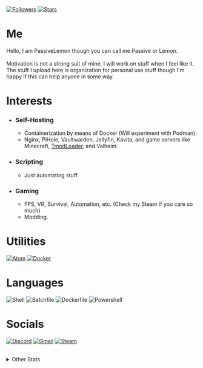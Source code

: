 [![Followers](https://img.shields.io/github/followers/PassiveLemon?labelColor=2e343e&color=BBAC16&style=for-the-badge)](https://github.com/PassiveLemon?tab=followers)
[![Stars](https://img.shields.io/github/stars/PassiveLemon?labelColor=2e343e&color=BBAC16&style=for-the-badge)](https://github.com/PassiveLemon?tab=repositories&q=&type=&language=&sort=stargazers)

# Me
Hello, I am PassiveLemon though you can call me Passive or Lemon. </br>
</br>
Motivation is not a strong suit of mine. I will work on stuff when I feel like it. </br>
The stuff I upload here is organization for personal use stuff though I'm happy if this can help anyone in some way. </br>

# Interests
* ### Self-Hosting
  * Containerization by means of Docker (Will experiment with Podman).
  * Nginx, PiHole, Vaultwarden, Jellyfin, Kavita, and game servers like Minecraft, [TmodLoader](https://github.com/PassiveLemon/tmodloader1.4-docker), and Valheim.
* ### Scripting
  * Just automating stuff.
* ### Gaming
  * FPS, VR, Survival, Automation, etc. (Check my Steam if you care so much)
  * Modding.

# Utilities
[![Atom](https://img.shields.io/badge/Atom-5FB57D?logo=atom&logoColor=fff&style=for-the-badge)](https://github.com/atom/atom)
[![Docker](https://img.shields.io/badge/Docker-1C90ED?logo=docker&logoColor=fff&style=for-the-badge)](https://github.com/docker)

# Languages
![Shell](https://img.shields.io/badge/Shell-89E051?logo=shell&logoColor=000&style=for-the-badge)
![Batchfile](https://img.shields.io/badge/Batchfile-C1F12E?logo=batchfile&logoColor=fff&style=for-the-badge)
![Dockerfile](https://img.shields.io/badge/Dockerfile-384d54?logo=dockerfile&logoColor=fff&style=for-the-badge)
![Powershell](https://img.shields.io/badge/Powershell-012456?logo=powershell&logoColor=fff&style=for-the-badge)

# Socials
[![Discord](https://img.shields.io/badge/Discord-5662f6?logo=discord&logoColor=fff&style=for-the-badge)](https://discord.com/users/496436509969350697)
[![Gmail](https://img.shields.io/badge/Gmail-FFFFFF?logo=gmail&logoColor=000&style=for-the-badge)](mailto:jeremyseber@gmail.com?subject=Github)
[![Steam](https://img.shields.io/badge/Steam-103C6C?logo=steam&logoColor=fff&style=for-the-badge)](https://steamcommunity.com/profiles/76561198145741833/)
</br>
</br>
<details>
 <summary> Other Stats </summary>
  <p align=center>
   <a>
    <img align=top src="https://github-readme-stats.vercel.app/api?username=PassiveLemon&bg_color=0D1117&text_color=c9d1d9&hide_border=true&show_icons=true&icon_color=2f80ed&">
    <img align=top src="https://github-readme-stats.vercel.app/api/top-langs/?username=PassiveLemon&layout=compact&bg_color=0D1117&text_color=c9d1d9&hide_border=true&">
  </a>
 </p>
</details>
